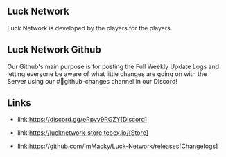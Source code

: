 ##  Luck Network 

Luck Network is developed by the players for the players.

## Luck Network Github

Our Github's main purpose is for posting the Full Weekly Update Logs and letting everyone be aware of what little changes are going on with the Server using our #📃github-changes channel in our Discord!

## Links

* link:https://discord.gg/eRpvv9RGZY[Discord]

* link:https://lucknetwork-store.tebex.io/[Store]

* link:https://github.com/ImMacky/Luck-Network/releases[Changelogs]
